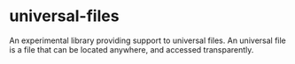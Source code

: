 # universal-files
An experimental library providing support to universal files. An universal file is a file that can be located anywhere, and accessed transparently.
